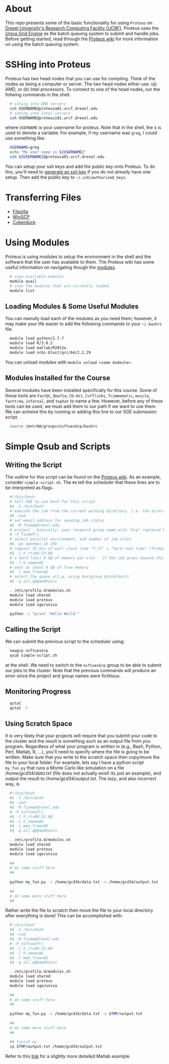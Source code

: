 # About 

This repo presents some of the basic functionality for using `Proteus` on [Drexel University's Research Computing Facility (UCRF)](http://www.drexel.edu/research/urcf/). Proteus uses the [Univa Grid Engine](http://www.univa.com/products/grid-engine) as the batch queuing system to submit and handle jobs. Before getting started, read through the [Proteus wiki](https://proteusmaster.urcf.drexel.edu/urcfwiki) for more information on using the batch queuing system. 

# SSHing into Proteus

Proteus has two head nodes that you can use for compting. Think of the nodes as being a computer or server. The two head nodes either use: (a) AMD, or (b) Intel processors. To connect to one of the head nodes, run the follwing commands in the shell. 

```bash
  # sshing into AMD servers 
  ssh USERNAME@proteusa01.urcf.drexel.edu
  # sshing into Intel servers 
  ssh USERNAME@proteusi01.urcf.drexel.edu
```
where `USERNAME` is your username for proteus. Note that in the shell, the `$` is used to denote a variable. For example, if my username was `greg`, I could use something like: 

```bash 
  USERNAME=greg
  echo "My user name is ${USERNAME}" 
  ssh ${USERNAME}@proteusa01.urcf.drexel.edu
```

You can setup your ssh keys and add the public key onto Proteus. To do this, you'll need to [generate an ssh key](https://help.github.com/articles/generating-ssh-keys/) if you do not already have one setup. Then add the public key to `~/.ssh/authorized_keys`.  

# Transferring Files

* [Filezilla](https://filezilla-project.org/)
* [WinSCP](http://winscp.net/eng/index.php)
* [Cyberduck](https://cyberduck.io/)

# Using Modules 

Proteus is using modules to setup the environment in the shell and the software that the user has available to them. The Proteus wiki has some useful information on navigating though the [modules](https://proteusmaster.urcf.drexel.edu/urcfwiki/index.php/Environment_Modules). 

```bash
  # view available modules
  module avail 
  # view the modules that are currently loaded 
  module list
```

## Loading Modules & Some Useful Modules 

You can manully load each of the modules as you need them; however, it may make your life easier to add the following commands to your `~/.bashrc` file. 

```bash
  module load python/2.7.7
  module load R/3.0.2
  module load matlab/R2013a
  module load ncbi-blast/gcc/64/2.2.29 
```

You can unload modules with `module unload <some modeule>`.

## Modules Installed for the Course

Several modules have been installed specifically for this course. Some of these tools are `FastQC`, `BowTie`, `CD-Hit`, `Cufflinks`, `Trimmomatic`, `muscle`, `fasttree`, `infernal`, and `tophat` to name a few. However, before any of these tools can be used, we must add them to our path if we want to use them. We can acheive this by running or adding this line to our SGE submission script.

```bash 
  source /mnt/HA/groups/nsftuesGrp/bashrc
```

# Simple Qsub and Scripts 

## Writing the Script
The outline for this script can be found on the [Proteus wiki](https://proteusmaster.urcf.drexel.edu/urcfwiki/index.php/Writing_Job_Scripts). As an example, consider `simple-script.sh`. The `#$` tell the scheduler that these lines are to be interpreted as flags. 

```bash
  #!/bin/bash
  # tell SGE to use bash for this script
  #$ -S /bin/bash
  # execute the job from the current working directory, i.e. the directory in which the qsub command is given
  #$ -cwd
  # set email address for sending job status
  #$ -M fixme@drexel.edu
  # project - basically, your research group name with "Grp" replaced by "Prj"
  # -P fixmePrj
  # select parallel environment, and number of job slots
  #$ -pe openmpi_ib 256
  # request 15 min of wall clock time "h_rt" = "hard real time" (format is HH:MM:SS, or integer seconds)
  #$ -l h_rt=00:15:00
  # a hard limit 8 GB of memory per slot - if the job grows beyond this, the job is killed
  #$ -l h_vmem=8G
  # want at least 6 GB of free memory
  #$ -l mem_free=6G
  # select the queue all.q, using hostgroup @intelhosts
  #$ -q all.q@@amdhosts 

  . /etc/profile.d/modules.sh
  module load shared
  module load proteus
  module load sge/univa

  python -c "print 'Hello World'"
```

## Calling the Script

We can submit the previous script to the scheduler using: 

```bash
  newgrp nsftuesGrp
  qsub simple-script.sh  
```
at the shell. We need to switch to the `nsftuesGrp` group to be able to submit our jobs to the cluster. Note that the previous commands will produce an error since the project and group names were fictitious.

## Monitoring Progress

```bash 
  qstat
  qstat -f 
```

## Using Scratch Space

It is very likely that your projects will require that you submit your code to the cluster and the result is something such as an output file from you program. Regardless of what your program is written in (e.g., Bash, Python, Perl, Matlab, R, ...), you'll need to specify where the file is going to be written. Make sure that you write to the scratch space then copy/move the file to your local folder. For example, lets say I have a python script `my_fun.py` that runs a Monte Carlo like simulation on a file $/home/gcd34/data.txt$ (file does not actually exist! its just an example), and output the result to $/home/gcd34/output.txt$.  The *lazy*, and also incorrect way, is 

```bash
  #!/bin/bash
  #$ -S /bin/bash
  #$ -cwd
  #$ -M fixme@drexel.edu
  # -P nsftuesPrj
  #$ -l h_rt=00:15:00
  #$ -l h_vmem=8G
  #$ -l mem_free=6G
  #$ -q all.q@@amdhosts 

  . /etc/profile.d/modules.sh
  module load shared
  module load proteus
  module load sge/univa
  
  ##
  # do some stuff here
  ##
  
  python my_fun.py -i /home/gcd34/data.txt -o /home/gcd34/output.txt
  
  ##
  # do some more stuff here
  ##
```

Rather write the file to scratch then move the file to your local directory after everything is done! This can be accomplished with:


```bash
  #!/bin/bash
  #$ -S /bin/bash
  #$ -cwd
  #$ -M fixme@drexel.edu
  # -P nsftuesPrj
  #$ -l h_rt=00:15:00
  #$ -l h_vmem=8G
  #$ -l mem_free=6G
  #$ -q all.q@@amdhosts 

  . /etc/profile.d/modules.sh
  module load shared
  module load proteus
  module load sge/univa
  
  ##
  # do some stuff here
  ##
  
  python my_fun.py -i /home/gcd34/data.txt -o $TMP/output.txt
  
  ##
  # do some more stuff here
  ##
  
  ## finish up
  cp $TMP/output.txt /home/gcd34/output.txt
```

Refer to this [link](http://gregoryditzler.wordpress.com/2014/09/17/performing-tasks-such-as-monte-carlo-simulations-on-a-cluster/) for a slightly more detailed Matlab example. 




